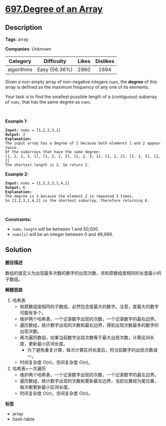 # [697.Degree of an Array](https://leetcode.com/problems/degree-of-an-array/description/)

## Description

**Tags**: array

**Companies**: Unknown

|  Category  |  Difficulty   | Likes | Dislikes |
| :--------: | :-----------: | :---: | :------: |
| algorithms | Easy (56.36%) | 2960  |   1694   |

<p>Given a non-empty array of non-negative integers <code>nums</code>, the <b>degree</b> of this array is defined as the maximum frequency of any one of its elements.</p>
<p>Your task is to find the smallest possible length of a (contiguous) subarray of <code>nums</code>, that has the same degree as <code>nums</code>.</p>
<p>&nbsp;</p>
<p><strong class="example">Example 1:</strong></p>
<pre><code><strong>Input:</strong> nums = [1,2,2,3,1]
<strong>Output:</strong> 2
<strong>Explanation:</strong>
The input array has a degree of 2 because both elements 1 and 2 appear twice.
Of the subarrays that have the same degree:
[1, 2, 2, 3, 1], [1, 2, 2, 3], [2, 2, 3, 1], [1, 2, 2], [2, 2, 3], [2, 2]
The shortest length is 2. So return 2.</code></pre>
<p><strong class="example">Example 2:</strong></p>
<pre><code><strong>Input:</strong> nums = [1,2,2,3,1,4,2]
<strong>Output:</strong> 6
<strong>Explanation:</strong>
The degree is 3 because the element 2 is repeated 3 times.
So [2,2,3,1,4,2] is the shortest subarray, therefore returning 6.</code></pre>
<p>&nbsp;</p>
<p><strong>Constraints:</strong></p>
<ul>
  <li><code>nums.length</code> will be between 1 and 50,000.</li>
  <li><code>nums[i]</code> will be an integer between 0 and 49,999.</li>
</ul>

## Solution

**题目描述**

数组的度定义为出现最多次数的数字的出现次数，求和原数组度相同的长度最小的子数组。

**解题思路**

1. 哈希表
   - 和原数组度相同的子数组，必然包含度最大的数字。注意，度最大的数字可能有多个。
   - 维护两个哈希表，一个记录数字出现的次数，一个记录数字的最右边界。
   - 遍历数组，统计数字出现的次数和最右边界，得到出现次数最多的数字的出现次数。
   - 再次遍历数组，如果当前数字出现次数等于最大出现次数，计算区间长度，更新最小区间长度。
     - 为了避免重复计算，每次计算区间长度后，将当前数字的出现次数减一。
   - 时间复杂度 $O(n)$，空间复杂度 $O(n)$。
2. 哈希表+一次遍历
   - 维护两个哈希表，一个记录数字出现的次数，一个记录数字的最左边界。
   - 遍历数组，统计数字出现的次数和更新最左边界，当前位置视为尾位置，每次都更新最小区间长度。
   - 时间复杂度 $O(n)$，空间复杂度 $O(n)$。

**标签**

- array
- hash-table

